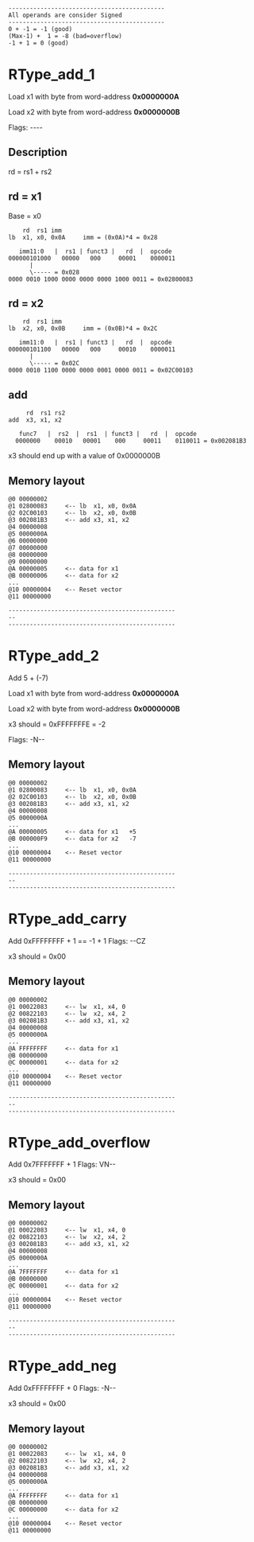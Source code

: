 ```
--------------------------------------------
All operands are consider Signed
--------------------------------------------
0 + -1 = -1 (good)
(Max-1) +  1 = -8 (bad=overflow)
-1 + 1 = 0 (good)

```

# RType_add_1
Load x1 with byte from word-address **0x0000000A**

Load x2 with byte from word-address **0x0000000B**

Flags: ----

## Description
rd = rs1 + rs2

## rd = x1
Base = x0
```
    rd  rs1 imm
lb  x1, x0, 0x0A     imm = (0x0A)*4 = 0x28

   imm11:0   |  rs1 | funct3 |   rd  |  opcode
000000101000   00000   000     00001    0000011
      |
      \----- = 0x028
0000 0010 1000 0000 0000 0000 1000 0011 = 0x02800083
```

## rd = x2
```
    rd  rs1 imm
lb  x2, x0, 0x0B     imm = (0x0B)*4 = 0x2C

   imm11:0   |  rs1 | funct3 |   rd  |  opcode
000000101100   00000   000     00010    0000011
      |
      \----- = 0x02C
0000 0010 1100 0000 0000 0001 0000 0011 = 0x02C00103
```

## add
```
     rd  rs1 rs2
add  x3, x1, x2

   func7   |  rs2  |  rs1  | funct3 |   rd  |  opcode
  0000000    00010   00001    000     00011    0110011 = 0x002081B3
```

x3 should end up with a value of 0x0000000B

## Memory layout
```
@0 00000002
@1 02800083     <-- lb  x1, x0, 0x0A
@2 02C00103     <-- lb  x2, x0, 0x0B
@3 002081B3     <-- add x3, x1, x2
@4 00000008     
@5 0000000A     
@6 00000000     
@7 00000000     
@8 00000000     
@9 00000000     
@A 00000005     <-- data for x1
@B 00000006     <-- data for x2
...
@10 00000004    <-- Reset vector
@11 00000000
```

```
-----------------------------------------------
--
-----------------------------------------------
```

# RType_add_2
Add 5 + (-7) 

Load x1 with byte from word-address **0x0000000A**

Load x2 with byte from word-address **0x0000000B**

x3 should = 0xFFFFFFFE = -2

Flags: -N--

## Memory layout
```
@0 00000002
@1 02800083     <-- lb  x1, x0, 0x0A
@2 02C00103     <-- lb  x2, x0, 0x0B
@3 002081B3     <-- add x3, x1, x2
@4 00000008     
@5 0000000A     
...
@A 00000005     <-- data for x1   +5
@B 000000F9     <-- data for x2   -7
...
@10 00000004    <-- Reset vector
@11 00000000
```

```
-----------------------------------------------
--
-----------------------------------------------
```

# RType_add_carry
Add 0xFFFFFFFF + 1   == -1 + 1
Flags: --CZ

x3 should = 0x00

## Memory layout
```
@0 00000002
@1 00022083     <-- lw  x1, x4, 0
@2 00822103     <-- lw  x2, x4, 2
@3 002081B3     <-- add x3, x1, x2
@4 00000008     
@5 0000000A     
...
@A FFFFFFFF     <-- data for x1
@B 00000000
@C 00000001     <-- data for x2
...
@10 00000004    <-- Reset vector
@11 00000000
```

```
-----------------------------------------------
--
-----------------------------------------------
```

# RType_add_overflow
Add 0x7FFFFFFF + 1
Flags: VN--

x3 should = 0x00

## Memory layout
```
@0 00000002
@1 00022083     <-- lw  x1, x4, 0
@2 00822103     <-- lw  x2, x4, 2
@3 002081B3     <-- add x3, x1, x2
@4 00000008     
@5 0000000A     
...
@A 7FFFFFFF     <-- data for x1
@B 00000000
@C 00000001     <-- data for x2
...
@10 00000004    <-- Reset vector
@11 00000000
```

```
-----------------------------------------------
--
-----------------------------------------------
```

# RType_add_neg
Add 0xFFFFFFFF + 0
Flags: -N--

x3 should = 0x00

## Memory layout
```
@0 00000002
@1 00022083     <-- lw  x1, x4, 0
@2 00822103     <-- lw  x2, x4, 2
@3 002081B3     <-- add x3, x1, x2
@4 00000008     
@5 0000000A     
...
@A FFFFFFFF     <-- data for x1
@B 00000000
@C 00000000     <-- data for x2
...
@10 00000004    <-- Reset vector
@11 00000000
```

